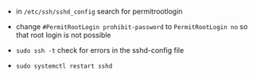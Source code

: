 - in `/etc/ssh/sshd_config` search for permitrootlogin

- change `#PermitRootLogin prohibit-password` to `PermitRootLogin no` so that root login is not possible

- `sudo ssh -t` check for errors in the sshd-config file

- `sudo systemctl restart sshd` 

